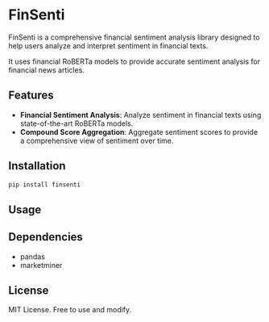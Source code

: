# FinSenti

FinSenti is a comprehensive financial sentiment analysis library designed to help users analyze and interpret sentiment in financial texts.

It uses financial RoBERTa models to provide accurate sentiment analysis for financial news articles.

## Features
- **Financial Sentiment Analysis**: Analyze sentiment in financial texts using state-of-the-art RoBERTa models.
- **Compound Score Aggregation**: Aggregate sentiment scores to provide a comprehensive view of sentiment over time.

## Installation

```bash
pip install finsenti
```

## Usage

## Dependencies
- pandas
- marketminer

## License

MIT License. Free to use and modify.
